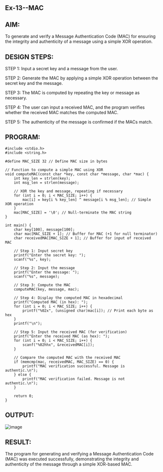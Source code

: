 ## Ex-13--MAC
## AIM:
To generate and verify a Message Authentication Code (MAC) for ensuring the integrity and authenticity of a message using a simple XOR operation.

## DESIGN STEPS:
STEP 1:
Input a secret key and a message from the user.

STEP 2:
Generate the MAC by applying a simple XOR operation between the secret key and the message.

STEP 3:
The MAC is computed by repeating the key or message as necessary.

STEP 4:
The user can input a received MAC, and the program verifies whether the received MAC matches the computed MAC.

STEP 5:
The authenticity of the message is confirmed if the MACs match.

## PROGRAM:
```
#include <stdio.h>
#include <string.h>

#define MAC_SIZE 32 // Define MAC size in bytes

// Function to compute a simple MAC using XOR
void computeMAC(const char *key, const char *message, char *mac) {
    int key_len = strlen(key);
    int msg_len = strlen(message);
    
    // XOR the key and message, repeating if necessary
    for (int i = 0; i < MAC_SIZE; i++) {
        mac[i] = key[i % key_len] ^ message[i % msg_len]; // Simple XOR operation
    }
    mac[MAC_SIZE] = '\0'; // Null-terminate the MAC string
}

int main() {
    char key[100], message[100];
    char mac[MAC_SIZE + 1]; // Buffer for MAC (+1 for null terminator)
    char receivedMAC[MAC_SIZE + 1]; // Buffer for input of received MAC

    // Step 1: Input secret key
    printf("Enter the secret key: ");
    scanf("%s", key);

    // Step 2: Input the message
    printf("Enter the message: ");
    scanf("%s", message);

    // Step 3: Compute the MAC
    computeMAC(key, message, mac);

    // Step 4: Display the computed MAC in hexadecimal
    printf("Computed MAC (in hex): ");
    for (int i = 0; i < MAC_SIZE; i++) {
        printf("%02x", (unsigned char)mac[i]); // Print each byte as hex
    }
    printf("\n");

    // Step 5: Input the received MAC (for verification)
    printf("Enter the received MAC (as hex): ");
    for (int i = 0; i < MAC_SIZE; i++) {
        scanf("%02hhx", &receivedMAC[i]);
    }

    // Compare the computed MAC with the received MAC
    if (memcmp(mac, receivedMAC, MAC_SIZE) == 0) {
        printf("MAC verification successful. Message is authentic.\n");
    } else {
        printf("MAC verification failed. Message is not authentic.\n");
    }

    return 0;
}
```
## OUTPUT:
![image](https://github.com/user-attachments/assets/b0149348-1444-4785-a890-162303f27ecf)

## RESULT:
The program for generating and verifying a Message Authentication Code (MAC) was executed successfully, demonstrating the integrity and authenticity of the message through a simple XOR-based MAC.
